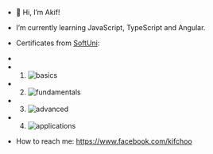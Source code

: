 - 👋 Hi, I’m Akif!
- I’m currently learning JavaScript, TypeScript and Angular.
- Certificates from [SoftUni](https://softuni.bg/):
- 
-   1. ![basics](https://user-images.githubusercontent.com/103313913/205600270-bddccdd2-67bb-4490-bb7b-9b359ee0d25d.png)

-   2. ![fundamentals](https://user-images.githubusercontent.com/103313913/205600301-5efad1ed-5b3e-43aa-a529-f8a8dcc10251.png)

-   3. ![advanced](https://user-images.githubusercontent.com/103313913/205600313-96aa1359-9c6f-41b7-80ea-f748f10dbee2.png)

-   4. ![applications](https://user-images.githubusercontent.com/103313913/205600330-126bca8b-8fc7-49ca-a603-fb2504e75b2d.png)

- How to reach me: https://www.facebook.com/kifchoo

<!---
Kif-gg/Kif-gg is a ✨ special ✨ repository because its `README.md` (this file) appears on your GitHub profile.
You can click the Preview link to take a look at your changes.
--->
